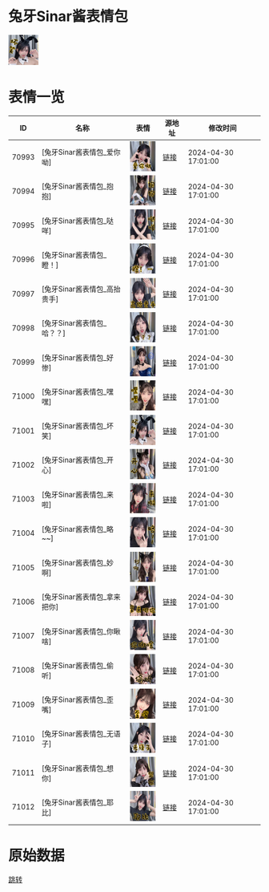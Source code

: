 # 兔牙Sinar酱表情包

<img src="./cover.jpg" height="60" alt="cover" />

# 表情一览

|ID|名称|表情|源地址|修改时间|
|----|----|----|----|----|
|70993|[兔牙Sinar酱表情包_爱你呦]|<img src="./pic/070993_%5B兔牙Sinar酱表情包_爱你呦%5D.jpg" height="60" alt="爱你呦"/>|[链接](https://i0.hdslb.com/bfs/garb/92a645be8b93d734724eb0cec48edb8e939f5a2e.jpg)|2024-04-30 17:01:00|
|70994|[兔牙Sinar酱表情包_抱抱]|<img src="./pic/070994_%5B兔牙Sinar酱表情包_抱抱%5D.jpg" height="60" alt="抱抱"/>|[链接](https://i0.hdslb.com/bfs/garb/55a36033680b581c5537dc3bcbba5ba1fa3bb32f.jpg)|2024-04-30 17:01:00|
|70995|[兔牙Sinar酱表情包_哒咩]|<img src="./pic/070995_%5B兔牙Sinar酱表情包_哒咩%5D.jpg" height="60" alt="哒咩"/>|[链接](https://i0.hdslb.com/bfs/garb/a22729bc4eec3ee4895f0b8c72889416641e13d7.jpg)|2024-04-30 17:01:00|
|70996|[兔牙Sinar酱表情包_瞪！]|<img src="./pic/070996_%5B兔牙Sinar酱表情包_瞪！%5D.jpg" height="60" alt="瞪！"/>|[链接](https://i0.hdslb.com/bfs/garb/90b6825591a14a9de4163ca1161c3e201972ba95.jpg)|2024-04-30 17:01:00|
|70997|[兔牙Sinar酱表情包_高抬贵手]|<img src="./pic/070997_%5B兔牙Sinar酱表情包_高抬贵手%5D.jpg" height="60" alt="高抬贵手"/>|[链接](https://i0.hdslb.com/bfs/garb/78fdef3d6e1a6eb2ae9f47c041d9f4e870d97587.jpg)|2024-04-30 17:01:00|
|70998|[兔牙Sinar酱表情包_哈？？]|<img src="./pic/070998_%5B兔牙Sinar酱表情包_哈？？%5D.jpg" height="60" alt="哈？？"/>|[链接](https://i0.hdslb.com/bfs/garb/a94ffad7df9fe55838966b73ec86c09bbf404719.jpg)|2024-04-30 17:01:00|
|70999|[兔牙Sinar酱表情包_好惨]|<img src="./pic/070999_%5B兔牙Sinar酱表情包_好惨%5D.jpg" height="60" alt="好惨"/>|[链接](https://i0.hdslb.com/bfs/garb/651bbbac7d4fc690983fc91bfeda23e02fe410b8.jpg)|2024-04-30 17:01:00|
|71000|[兔牙Sinar酱表情包_嘿嘿]|<img src="./pic/071000_%5B兔牙Sinar酱表情包_嘿嘿%5D.png" height="60" alt="嘿嘿"/>|[链接](https://i0.hdslb.com/bfs/garb/fad67940c9745b0a4c2f2fab17d850279e40abba.png)|2024-04-30 17:01:00|
|71001|[兔牙Sinar酱表情包_坏笑]|<img src="./pic/071001_%5B兔牙Sinar酱表情包_坏笑%5D.jpg" height="60" alt="坏笑"/>|[链接](https://i0.hdslb.com/bfs/garb/8e8a7d4340e3d83dae0beb05ba33a4b89b88fb2c.jpg)|2024-04-30 17:01:00|
|71002|[兔牙Sinar酱表情包_开心]|<img src="./pic/071002_%5B兔牙Sinar酱表情包_开心%5D.jpg" height="60" alt="开心"/>|[链接](https://i0.hdslb.com/bfs/garb/ba86bfa04eea4bc8d8b07c6c4b92beaf78e794b6.jpg)|2024-04-30 17:01:00|
|71003|[兔牙Sinar酱表情包_来啦]|<img src="./pic/071003_%5B兔牙Sinar酱表情包_来啦%5D.jpg" height="60" alt="来啦"/>|[链接](https://i0.hdslb.com/bfs/garb/9f5015b78fc778b26b24c5d2d11814368d781f4f.jpg)|2024-04-30 17:01:00|
|71004|[兔牙Sinar酱表情包_略~~]|<img src="./pic/071004_%5B兔牙Sinar酱表情包_略~~%5D.jpg" height="60" alt="略~~"/>|[链接](https://i0.hdslb.com/bfs/garb/137b87496ac74a8897851a4c6c8ba2ff5bf11324.jpg)|2024-04-30 17:01:00|
|71005|[兔牙Sinar酱表情包_妙啊]|<img src="./pic/071005_%5B兔牙Sinar酱表情包_妙啊%5D.jpg" height="60" alt="妙啊"/>|[链接](https://i0.hdslb.com/bfs/garb/d751b12b5437c0a4c21d08ffc07803a0c3831370.jpg)|2024-04-30 17:01:00|
|71006|[兔牙Sinar酱表情包_拿来把你]|<img src="./pic/071006_%5B兔牙Sinar酱表情包_拿来把你%5D.jpg" height="60" alt="拿来把你"/>|[链接](https://i0.hdslb.com/bfs/garb/92ffd32bc34886682b451711c0c8145ee2102e61.jpg)|2024-04-30 17:01:00|
|71007|[兔牙Sinar酱表情包_你瞅啥]|<img src="./pic/071007_%5B兔牙Sinar酱表情包_你瞅啥%5D.jpg" height="60" alt="你瞅啥"/>|[链接](https://i0.hdslb.com/bfs/garb/31be62351d9489f8289372f7e5e59f93bc37f3a4.jpg)|2024-04-30 17:01:00|
|71008|[兔牙Sinar酱表情包_偷听]|<img src="./pic/071008_%5B兔牙Sinar酱表情包_偷听%5D.jpg" height="60" alt="偷听"/>|[链接](https://i0.hdslb.com/bfs/garb/992f4b508ec30e971489a8694321f40d564eb236.jpg)|2024-04-30 17:01:00|
|71009|[兔牙Sinar酱表情包_歪嘴]|<img src="./pic/071009_%5B兔牙Sinar酱表情包_歪嘴%5D.png" height="60" alt="歪嘴"/>|[链接](https://i0.hdslb.com/bfs/garb/6820d57e8ffa757af8ccce5df433d8f836d8b791.png)|2024-04-30 17:01:00|
|71010|[兔牙Sinar酱表情包_无语子]|<img src="./pic/071010_%5B兔牙Sinar酱表情包_无语子%5D.jpg" height="60" alt="无语子"/>|[链接](https://i0.hdslb.com/bfs/garb/87239a7a3a941249171751a6d726ab105e073ed5.jpg)|2024-04-30 17:01:00|
|71011|[兔牙Sinar酱表情包_想你]|<img src="./pic/071011_%5B兔牙Sinar酱表情包_想你%5D.jpg" height="60" alt="想你"/>|[链接](https://i0.hdslb.com/bfs/garb/826be96606fb48b183d8b7c196d82db37a4d9687.jpg)|2024-04-30 17:01:00|
|71012|[兔牙Sinar酱表情包_耶比]|<img src="./pic/071012_%5B兔牙Sinar酱表情包_耶比%5D.jpg" height="60" alt="耶比"/>|[链接](https://i0.hdslb.com/bfs/garb/68eb98b157c11f311e2a7acc1b895a3430bc15c1.jpg)|2024-04-30 17:01:00|

# 原始数据

[跳转](./raw.json)


